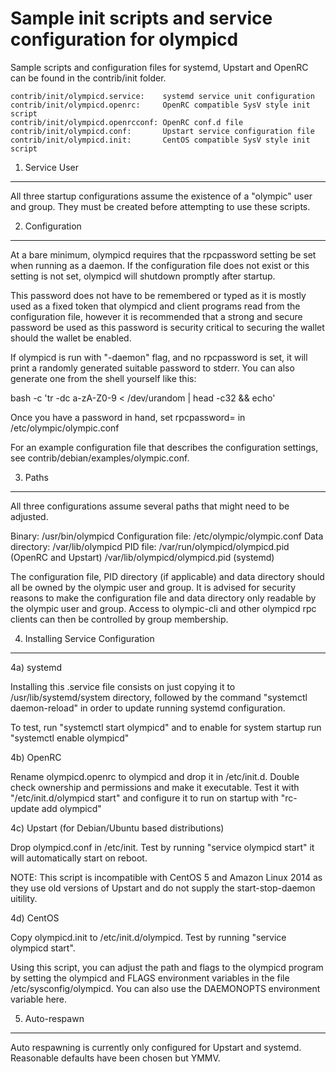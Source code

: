 Sample init scripts and service configuration for olympicd
==========================================================

Sample scripts and configuration files for systemd, Upstart and OpenRC
can be found in the contrib/init folder.

    contrib/init/olympicd.service:    systemd service unit configuration
    contrib/init/olympicd.openrc:     OpenRC compatible SysV style init script
    contrib/init/olympicd.openrcconf: OpenRC conf.d file
    contrib/init/olympicd.conf:       Upstart service configuration file
    contrib/init/olympicd.init:       CentOS compatible SysV style init script

1. Service User
---------------------------------

All three startup configurations assume the existence of a "olympic" user
and group.  They must be created before attempting to use these scripts.

2. Configuration
---------------------------------

At a bare minimum, olympicd requires that the rpcpassword setting be set
when running as a daemon.  If the configuration file does not exist or this
setting is not set, olympicd will shutdown promptly after startup.

This password does not have to be remembered or typed as it is mostly used
as a fixed token that olympicd and client programs read from the configuration
file, however it is recommended that a strong and secure password be used
as this password is security critical to securing the wallet should the
wallet be enabled.

If olympicd is run with "-daemon" flag, and no rpcpassword is set, it will
print a randomly generated suitable password to stderr.  You can also
generate one from the shell yourself like this:

bash -c 'tr -dc a-zA-Z0-9 < /dev/urandom | head -c32 && echo'

Once you have a password in hand, set rpcpassword= in /etc/olympic/olympic.conf

For an example configuration file that describes the configuration settings,
see contrib/debian/examples/olympic.conf.

3. Paths
---------------------------------

All three configurations assume several paths that might need to be adjusted.

Binary:              /usr/bin/olympicd
Configuration file:  /etc/olympic/olympic.conf
Data directory:      /var/lib/olympicd
PID file:            /var/run/olympicd/olympicd.pid (OpenRC and Upstart)
                     /var/lib/olympicd/olympicd.pid (systemd)

The configuration file, PID directory (if applicable) and data directory
should all be owned by the olympic user and group.  It is advised for security
reasons to make the configuration file and data directory only readable by the
olympic user and group.  Access to olympic-cli and other olympicd rpc clients
can then be controlled by group membership.

4. Installing Service Configuration
-----------------------------------

4a) systemd

Installing this .service file consists on just copying it to
/usr/lib/systemd/system directory, followed by the command
"systemctl daemon-reload" in order to update running systemd configuration.

To test, run "systemctl start olympicd" and to enable for system startup run
"systemctl enable olympicd"

4b) OpenRC

Rename olympicd.openrc to olympicd and drop it in /etc/init.d.  Double
check ownership and permissions and make it executable.  Test it with
"/etc/init.d/olympicd start" and configure it to run on startup with
"rc-update add olympicd"

4c) Upstart (for Debian/Ubuntu based distributions)

Drop olympicd.conf in /etc/init.  Test by running "service olympicd start"
it will automatically start on reboot.

NOTE: This script is incompatible with CentOS 5 and Amazon Linux 2014 as they
use old versions of Upstart and do not supply the start-stop-daemon uitility.

4d) CentOS

Copy olympicd.init to /etc/init.d/olympicd. Test by running "service olympicd start".

Using this script, you can adjust the path and flags to the olympicd program by
setting the olympicd and FLAGS environment variables in the file
/etc/sysconfig/olympicd. You can also use the DAEMONOPTS environment variable here.

5. Auto-respawn
-----------------------------------

Auto respawning is currently only configured for Upstart and systemd.
Reasonable defaults have been chosen but YMMV.
